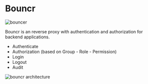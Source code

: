 # Bouncr


![bouncer](http://2.bp.blogspot.com/-kVVeXhsM8yU/VIhOpmLlnDI/AAAAAAAApfY/O5N9L72Byo4/s450/job_sp.png)

Bouncr is an reverse proxy with authentication and authorization for backend applications.

- Authenticate
- Authorization (based on Group - Role - Permission)
- Login
- Logout
- Audit

![bouncr architecture](https://i.imgur.com/BXWLGPG.png)
